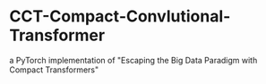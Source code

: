 # CCT-Compact-Convlutional-Transformer
a PyTorch implementation of "Escaping the Big Data Paradigm with Compact Transformers"


